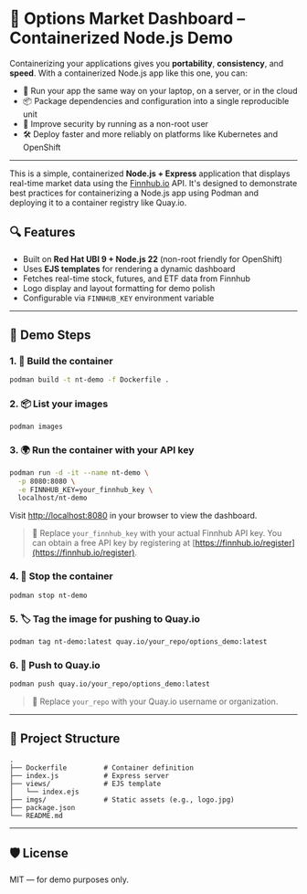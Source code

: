 # 🧪 Options Market Dashboard – Containerized Node.js Demo

Containerizing your applications gives you **portability**, **consistency**, and **speed**. With a containerized Node.js app like this one, you can:
- 🚀 Run your app the same way on your laptop, on a server, or in the cloud
- 📦 Package dependencies and configuration into a single reproducible unit
- 🔐 Improve security by running as a non-root user
- 🛠️ Deploy faster and more reliably on platforms like Kubernetes and OpenShift

---

This is a simple, containerized **Node.js + Express** application that displays real-time market data using the [Finnhub.io](https://finnhub.io) API. It's designed to demonstrate best practices for containerizing a Node.js app using Podman and deploying it to a container registry like Quay.io.

## 🔍 Features

- Built on **Red Hat UBI 9 + Node.js 22** (non-root friendly for OpenShift)
- Uses **EJS templates** for rendering a dynamic dashboard
- Fetches real-time stock, futures, and ETF data from Finnhub
- Logo display and layout formatting for demo polish
- Configurable via `FINNHUB_KEY` environment variable

---

## 🚀 Demo Steps

### 1. 🔨 Build the container
```bash
podman build -t nt-demo -f Dockerfile .
```

### 2. 📦 List your images
```bash
podman images
```

### 3. 🌍 Run the container with your API key
```bash
podman run -d -it --name nt-demo \
  -p 8080:8080 \
  -e FINNHUB_KEY=your_finnhub_key \
  localhost/nt-demo
```

Visit [http://localhost:8080](http://localhost:8080) in your browser to view the dashboard.

> 📝 Replace `your_finnhub_key` with your actual Finnhub API key. You can obtain a free API key by registering at [https://finnhub.io/register](https://finnhub.io/register).

### 4. 🛑 Stop the container
```bash
podman stop nt-demo
```

### 5. 🏷️ Tag the image for pushing to Quay.io
```bash
podman tag nt-demo:latest quay.io/your_repo/options_demo:latest
```

### 6. 🚀 Push to Quay.io
```bash
podman push quay.io/your_repo/options_demo:latest
```

> 📝 Replace `your_repo` with your Quay.io username or organization.

---

## 📁 Project Structure

```
.
├── Dockerfile         # Container definition
├── index.js           # Express server
├── views/             # EJS template
│   └── index.ejs
├── imgs/              # Static assets (e.g., logo.jpg)
├── package.json
└── README.md
```

---

## 🛡️ License

MIT — for demo purposes only.
